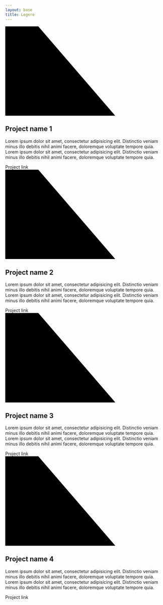 ```yaml
---
layout: base
title: Legere
---
```


<div class="slider-container">
  <div class="slider-control left inactive"></div>
  <div class="slider-control right"></div>
  <div class="slider">
    <div class="slide slide-0 active">
      <div class="slide__bg"></div>
      <div class="slide__content">
        <svg class="slide__overlay" viewBox="0 0 720 405" preserveAspectRatio="xMaxYMax slice">
          <path class="slide__overlay-path" d="M0,0 150,0 500,405 0,405" />
        </svg>
        <div class="slide__text">
          <h2 class="slide__text-heading">Project name 1</h2>
          <p class="slide__text-desc">Lorem ipsum dolor sit amet, consectetur adipisicing elit. Distinctio veniam minus illo debitis nihil animi facere, doloremque voluptate tempore quia. Lorem ipsum dolor sit amet, consectetur adipisicing elit. Distinctio veniam minus illo debitis nihil animi facere, doloremque voluptate tempore quia.</p>
          <a class="slide__text-link">Project link</a>
        </div>
      </div>
    </div>
    <div class="slide slide-1 ">
      <div class="slide__bg"></div>
      <div class="slide__content">
        <svg class="slide__overlay" viewBox="0 0 720 405" preserveAspectRatio="xMaxYMax slice">
          <path class="slide__overlay-path" d="M0,0 150,0 500,405 0,405" />
        </svg>
        <div class="slide__text">
          <h2 class="slide__text-heading">Project name 2</h2>
          <p class="slide__text-desc">Lorem ipsum dolor sit amet, consectetur adipisicing elit. Distinctio veniam minus illo debitis nihil animi facere, doloremque voluptate tempore quia. Lorem ipsum dolor sit amet, consectetur adipisicing elit. Distinctio veniam minus illo debitis nihil animi facere, doloremque voluptate tempore quia.</p>
          <a class="slide__text-link">Project link</a>
        </div>
      </div>
    </div>
    <div class="slide slide-2">
      <div class="slide__bg"></div>
      <div class="slide__content">
        <svg class="slide__overlay" viewBox="0 0 720 405" preserveAspectRatio="xMaxYMax slice">
          <path class="slide__overlay-path" d="M0,0 150,0 500,405 0,405" />
        </svg>
        <div class="slide__text">
          <h2 class="slide__text-heading">Project name 3</h2>
          <p class="slide__text-desc">Lorem ipsum dolor sit amet, consectetur adipisicing elit. Distinctio veniam minus illo debitis nihil animi facere, doloremque voluptate tempore quia. Lorem ipsum dolor sit amet, consectetur adipisicing elit. Distinctio veniam minus illo debitis nihil animi facere, doloremque voluptate tempore quia.</p>
          <a class="slide__text-link">Project link</a>
        </div>
      </div>
    </div>
    <div class="slide slide-3">
      <div class="slide__bg"></div>
      <div class="slide__content">
        <svg class="slide__overlay" viewBox="0 0 720 405" preserveAspectRatio="xMaxYMax slice">
          <path class="slide__overlay-path" d="M0,0 150,0 500,405 0,405" />
        </svg>
        <div class="slide__text">
          <h2 class="slide__text-heading">Project name 4</h2>
          <p class="slide__text-desc">Lorem ipsum dolor sit amet, consectetur adipisicing elit. Distinctio veniam minus illo debitis nihil animi facere, doloremque voluptate tempore quia. Lorem ipsum dolor sit amet, consectetur adipisicing elit. Distinctio veniam minus illo debitis nihil animi facere, doloremque voluptate tempore quia.</p>
          <a class="slide__text-link">Project link</a>
        </div>
      </div>
    </div>
  </div>
</div>